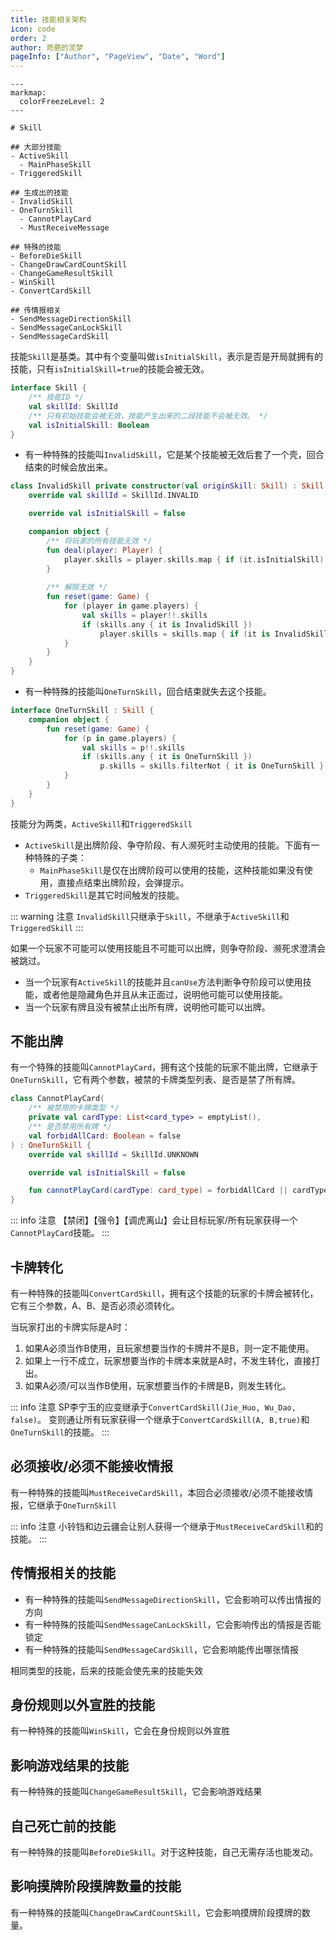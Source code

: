 ```yaml
---
title: 技能相关架构
icon: code
order: 2
author: 奇葩的灵梦
pageInfo: ["Author", "PageView", "Date", "Word"]
---
```


```markmap
---
markmap:
  colorFreezeLevel: 2
---

# Skill

## 大部分技能
- ActiveSkill
  - MainPhaseSkill
- TriggeredSkill

## 生成出的技能
- InvalidSkill
- OneTurnSkill
  - CannotPlayCard
  - MustReceiveMessage

## 特殊的技能
- BeforeDieSkill
- ChangeDrawCardCountSkill
- ChangeGameResultSkill
- WinSkill
- ConvertCardSkill

## 传情报相关
- SendMessageDirectionSkill
- SendMessageCanLockSkill
- SendMessageCardSkill
```

技能`Skill`是基类。其中有个变量叫做`isInitialSkill`，表示是否是开局就拥有的技能，只有`isInitialSkill=true`的技能会被无效。

```kotlin
interface Skill {
    /** 技能ID */
    val skillId: SkillId
    /** 只有初始技能会被无效，技能产生出来的二段技能不会被无效。 */
    val isInitialSkill: Boolean
}
```

- 有一种特殊的技能叫`InvalidSkill`，它是某个技能被无效后套了一个壳，回合结束的时候会放出来。

```kotlin
class InvalidSkill private constructor(val originSkill: Skill) : Skill {
    override val skillId = SkillId.INVALID

    override val isInitialSkill = false

    companion object {
        /** 将玩家的所有技能无效 */
        fun deal(player: Player) {
            player.skills = player.skills.map { if (it.isInitialSkill) InvalidSkill(it) else it }
        }
       
        /** 解除无效 */
        fun reset(game: Game) {
            for (player in game.players) {
                val skills = player!!.skills
                if (skills.any { it is InvalidSkill })
                    player.skills = skills.map { if (it is InvalidSkill) it.originSkill else it }
            }
        }
    }
}
```

- 有一种特殊的技能叫`OneTurnSkill`，回合结束就失去这个技能。

```kotlin
interface OneTurnSkill : Skill {
    companion object {
        fun reset(game: Game) {
            for (p in game.players) {
                val skills = p!!.skills
                if (skills.any { it is OneTurnSkill })
                    p.skills = skills.filterNot { it is OneTurnSkill }
            }
        }
    }
}
```

技能分为两类，`ActiveSkill`和`TriggeredSkill`

- `ActiveSkill`是出牌阶段、争夺阶段、有人濒死时主动使用的技能。下面有一种特殊的子类：
  - `MainPhaseSkill`是仅在出牌阶段可以使用的技能，这种技能如果没有使用，直接点结束出牌阶段，会弹提示。
- `TriggeredSkill`是其它时间触发的技能。

::: warning 注意
`InvalidSkill`只继承于`Skill`，不继承于`ActiveSkill`和`TriggeredSkill`
:::

如果一个玩家不可能可以使用技能且不可能可以出牌，则争夺阶段、濒死求澄清会被跳过。

- 当一个玩家有`ActiveSkill`的技能并且`canUse`方法判断争夺阶段可以使用技能，或者他是隐藏角色并且从未正面过，说明他可能可以使用技能。
- 当一个玩家有牌且没有被禁止出所有牌，说明他可能可以出牌。

## 不能出牌

有一个特殊的技能叫`CannotPlayCard`，拥有这个技能的玩家不能出牌，它继承于`OneTurnSkill`，它有两个参数，被禁的卡牌类型列表、是否是禁了所有牌。

```kotlin
class CannotPlayCard(
    /** 被禁用的卡牌类型 */
    private val cardType: List<card_type> = emptyList(),
    /** 是否禁用所有牌 */
    val forbidAllCard: Boolean = false
) : OneTurnSkill {
    override val skillId = SkillId.UNKNOWN

    override val isInitialSkill = false

    fun cannotPlayCard(cardType: card_type) = forbidAllCard || cardType in this.cardType
}
```

::: info 注意
【禁闭】【强令】【调虎离山】会让目标玩家/所有玩家获得一个`CannotPlayCard`技能。
:::

## 卡牌转化

有一种特殊的技能叫`ConvertCardSkill`，拥有这个技能的玩家的卡牌会被转化，它有三个参数，A、B、是否必须必须转化。

当玩家打出的卡牌实际是A时：

1. 如果A必须当作B使用，且玩家想要当作的卡牌并不是B，则一定不能使用。
2. 如果上一行不成立，玩家想要当作的卡牌本来就是A时，不发生转化，直接打出。
3. 如果A必须/可以当作B使用，玩家想要当作的卡牌是B，则发生转化。

::: info 注意
SP李宁玉的应变继承于`ConvertCardSkill(Jie_Huo, Wu_Dao, false)`。
变则通让所有玩家获得一个继承于`ConvertCardSkill(A, B,true)`和`OneTurnSkill`的技能。
:::

## 必须接收/必须不能接收情报

有一种特殊的技能叫`MustReceiveCardSkill`，本回合必须接收/必须不能接收情报，它继承于`OneTurnSkill`

::: info 注意
小铃铛和边云疆会让别人获得一个继承于`MustReceiveCardSkill`和的技能。
:::

## 传情报相关的技能

- 有一种特殊的技能叫`SendMessageDirectionSkill`，它会影响可以传出情报的方向
- 有一种特殊的技能叫`SendMessageCanLockSkill`，它会影响传出的情报是否能锁定
- 有一种特殊的技能叫`SendMessageCardSkill`，它会影响能传出哪张情报

相同类型的技能，后来的技能会使先来的技能失效

## 身份规则以外宣胜的技能

有一种特殊的技能叫`WinSkill`，它会在身份规则以外宣胜

## 影响游戏结果的技能

有一种特殊的技能叫`ChangeGameResultSkill`，它会影响游戏结果

## 自己死亡前的技能

有一种特殊的技能叫`BeforeDieSkill`。对于这种技能，自己无需存活也能发动。

## 影响摸牌阶段摸牌数量的技能

有一种特殊的技能叫`ChangeDrawCardCountSkill`，它会影响摸牌阶段摸牌的数量。